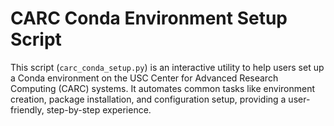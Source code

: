 # CARC Conda Environment Setup Script

This script (`carc_conda_setup.py`) is an interactive utility to help users set up a Conda environment on the USC Center for Advanced Research Computing (CARC) systems. It automates common tasks like environment creation, package installation, and configuration setup, providing a user-friendly, step-by-step experience.


